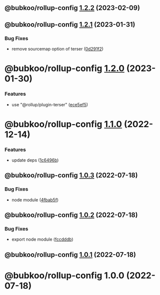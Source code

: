 ## @bubkoo/rollup-config [1.2.2](https://github.com/bubkoo/configs/compare/@bubkoo/rollup-config@1.2.1...@bubkoo/rollup-config@1.2.2) (2023-02-09)

## @bubkoo/rollup-config [1.2.1](https://github.com/bubkoo/configs/compare/@bubkoo/rollup-config@1.2.0...@bubkoo/rollup-config@1.2.1) (2023-01-31)


### Bug Fixes

* remove sourcemap option of terser ([0d291f2](https://github.com/bubkoo/configs/commit/0d291f2193e331bafb1be0763fe0cb0c9abe9279))

# @bubkoo/rollup-config [1.2.0](https://github.com/bubkoo/configs/compare/@bubkoo/rollup-config@1.1.0...@bubkoo/rollup-config@1.2.0) (2023-01-30)


### Features

* use "@rollup/plugin-terser" ([ece5ef5](https://github.com/bubkoo/configs/commit/ece5ef508be85766a9cfd0306191da9783724bcc))

# @bubkoo/rollup-config [1.1.0](https://github.com/bubkoo/configs/compare/@bubkoo/rollup-config@1.0.3...@bubkoo/rollup-config@1.1.0) (2022-12-14)


### Features

* update deps ([1c6496b](https://github.com/bubkoo/configs/commit/1c6496b5683e138e66529a7e51f7b4cd788676b8))

## @bubkoo/rollup-config [1.0.3](https://github.com/bubkoo/configs/compare/@bubkoo/rollup-config@1.0.2...@bubkoo/rollup-config@1.0.3) (2022-07-18)


### Bug Fixes

* node module ([4fbab5f](https://github.com/bubkoo/configs/commit/4fbab5ffaf68d128fa15126051ae2921dec05eb8))

## @bubkoo/rollup-config [1.0.2](https://github.com/bubkoo/configs/compare/@bubkoo/rollup-config@1.0.1...@bubkoo/rollup-config@1.0.2) (2022-07-18)


### Bug Fixes

* export node module ([fccdddb](https://github.com/bubkoo/configs/commit/fccdddb26bc10be2cc5bb54d3d5cea161163071e))

## @bubkoo/rollup-config [1.0.1](https://github.com/bubkoo/configs/compare/@bubkoo/rollup-config@1.0.0...@bubkoo/rollup-config@1.0.1) (2022-07-18)

# @bubkoo/rollup-config 1.0.0 (2022-07-18)
